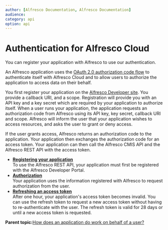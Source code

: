 ```yaml
---
author: [Alfresco Documentation, Alfresco Documentation]
audience: 
category: api
option: api
---
```


# Authentication for Alfresco Cloud

You can register your application with Alfresco to use our authentication.

An Alfresco application uses the [OAuth 2.0 authorization code flow](http://tools.ietf.org/html/draft-ietf-oauth-v2-31) to authenticate itself with Alfresco Cloud and to allow users to authorize the application to access data on their behalf.

You first register your application on the [Alfresco Developer site](https://developer.alfresco.com). You provide a callback URI, and a scope. Registration will provide you with an API key and a key secret which are required by your application to authorize itself. When a user runs your application, the application requests an authorization code from Alfresco using its API key, key secret, callback URI and scope. Alfresco will inform the user that your application wishes to access resources, and asks the user to grant or deny access.

If the user grants access, Alfresco returns an authorization code to the application. Your application then exchanges the authorization code for an access token. Your application can then call the Alfresco CMIS API and the Alfresco REST API with the access token.

-   **[Registering your application](../../../pra/1/concepts/pra-registration.md)**  
To use the Alfresco REST API, your application must first be registered with the Alfresco Developer Portal.
-   **[Authorization](../../../pra/1/concepts/pra-authorize.md)**  
Your application uses the information registered with Alfresco to request authorization from the user.
-   **[Refreshing an access token](../../../pra/1/concepts/pra-refresh-token.md)**  
After one hour, your application's access token becomes invalid. You can use the refresh token to request a new access token without having to re-authenticate with the user. The refresh token is valid for 28 days or until a new access token is requested.

**Parent topic:**[How does an application do work on behalf of a user?](../../../pra/1/concepts/pra-authentication.md)

